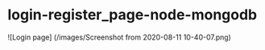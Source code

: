 # login-register_page-node-mongodb

![Login page] (/images/Screenshot from 2020-08-11 10-40-07.png)
